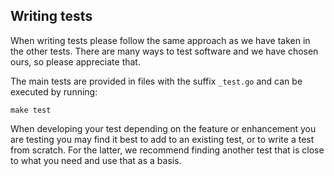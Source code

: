 ## Writing tests

When writing tests please follow the same approach as we have taken in the other tests. There are many ways to test software and we have chosen ours, so please appreciate that.

The main tests are provided in files with the suffix `_test.go` and can be executed by running:

    make test

When developing your test depending on the feature or enhancement you are testing you may find it best to add to an existing test, or to write a test from scratch. For the latter, we recommend finding another test that is close to what you need and use that as a basis.
